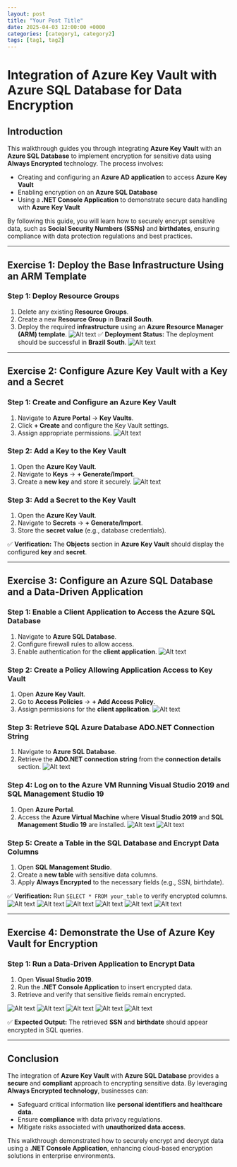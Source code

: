 ```yaml
---
layout: post
title: "Your Post Title"
date: 2025-04-03 12:00:00 +0000
categories: [category1, category2]
tags: [tag1, tag2]
---
```


# Integration of Azure Key Vault with Azure SQL Database for Data Encryption

## Introduction
This walkthrough guides you through integrating **Azure Key Vault** with an **Azure SQL Database** to implement encryption for sensitive data using **Always Encrypted** technology. The process involves:
- Creating and configuring an **Azure AD application** to access **Azure Key Vault**
- Enabling encryption on an **Azure SQL Database**
- Using a **.NET Console Application** to demonstrate secure data handling with **Azure Key Vault**

By following this guide, you will learn how to securely encrypt sensitive data, such as **Social Security Numbers (SSNs)** and **birthdates**, ensuring compliance with data protection regulations and best practices.

---

## Exercise 1: Deploy the Base Infrastructure Using an ARM Template



### Step 1: Deploy Resource Groups
1. Delete any existing **Resource Groups**.
2. Create a new **Resource Group** in **Brazil South**.
3. Deploy the required **infrastructure** using an **Azure Resource Manager (ARM) template**.
![Alt text](/assets/img/Picture1.jpg)
✅ **Deployment Status:** The deployment should be successful in **Brazil South**.
![Alt text](/assets/img/Picture2.jpg)
---

## Exercise 2: Configure Azure Key Vault with a Key and a Secret

### Step 1: Create and Configure an Azure Key Vault
1. Navigate to **Azure Portal** → **Key Vaults**.
2. Click **+ Create** and configure the Key Vault settings.
3. Assign appropriate permissions.
![Alt text](/assets/img/Picture3.jpg)
### Step 2: Add a Key to the Key Vault
1. Open the **Azure Key Vault**.
2. Navigate to **Keys** → **+ Generate/Import**.
3. Create a **new key** and store it securely.
![Alt text](/assets/img/Picture4.jpg)

### Step 3: Add a Secret to the Key Vault
1. Open the **Azure Key Vault**.
2. Navigate to **Secrets** → **+ Generate/Import**.
3. Store the **secret value** (e.g., database credentials).

✅ **Verification:** The **Objects** section in **Azure Key Vault** should display the configured **key** and **secret**.

---

## Exercise 3: Configure an Azure SQL Database and a Data-Driven Application

### Step 1: Enable a Client Application to Access the Azure SQL Database
1. Navigate to **Azure SQL Database**.
2. Configure firewall rules to allow access.
3. Enable authentication for the **client application**.
![Alt text](/assets/img/Picture5.jpg)
### Step 2: Create a Policy Allowing Application Access to Key Vault
1. Open **Azure Key Vault**.
2. Go to **Access Policies** → **+ Add Access Policy**.
3. Assign permissions for the **client application**.
![Alt text](/assets/img/Picture6.jpg)
### Step 3: Retrieve SQL Azure Database ADO.NET Connection String
1. Navigate to **Azure SQL Database**.
2. Retrieve the **ADO.NET connection string** from the **connection details** section.
![Alt text](/assets/img/Picture7.jpg)

### Step 4: Log on to the Azure VM Running Visual Studio 2019 and SQL Management Studio 19
1. Open **Azure Portal**.
2. Access the **Azure Virtual Machine** where **Visual Studio 2019** and **SQL Management Studio 19** are installed.
![Alt text](/assets/img/Picture8.jpg)
![Alt text](/assets/img/Picture9.jpg)
### Step 5: Create a Table in the SQL Database and Encrypt Data Columns
1. Open **SQL Management Studio**.
2. Create a **new table** with sensitive data columns.
3. Apply **Always Encrypted** to the necessary fields (e.g., SSN, birthdate).

✅ **Verification:** Run `SELECT * FROM your_table` to verify encrypted columns.
![Alt text](/assets/img/Picture10.jpg)
![Alt text](/assets/img/Picture11.jpg)
![Alt text](/assets/img/Picture12.jpg)
![Alt text](/assets/img/Picture13.jpg)
![Alt text](/assets/img/Picture14.jpg)
![Alt text](/assets/img/Picture15.jpg)


---

## Exercise 4: Demonstrate the Use of Azure Key Vault for Encryption

### Step 1: Run a Data-Driven Application to Encrypt Data
1. Open **Visual Studio 2019**.
2. Run the **.NET Console Application** to insert encrypted data.
3. Retrieve and verify that sensitive fields remain encrypted.


![Alt text](/assets/img/Picture16.jpg)
![Alt text](/assets/img/Picture17.jpg)
![Alt text](/assets/img/Picture18.jpg)
![Alt text](/assets/img/Picture19.jpg)
![Alt text](/assets/img/Picture20.jpg)



✅ **Expected Output:** The retrieved **SSN** and **birthdate** should appear encrypted in SQL queries.

---

## Conclusion
The integration of **Azure Key Vault** with **Azure SQL Database** provides a **secure** and **compliant** approach to encrypting sensitive data. By leveraging **Always Encrypted technology**, businesses can:
- Safeguard critical information like **personal identifiers and healthcare data**.
- Ensure **compliance** with data privacy regulations.
- Mitigate risks associated with **unauthorized data access**.

This walkthrough demonstrated how to securely encrypt and decrypt data using a **.NET Console Application**, enhancing cloud-based encryption solutions in enterprise environments.

